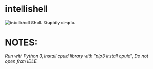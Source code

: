 # intellishell
![intellishell](https://raw.githubusercontent.com/rahmanlar/intellishell/master/IntelliShell.png)
Shell. Stupidly simple.

# NOTES:
*Run with Python 3*,
*Install cpuid library with "pip3 install cpuid"*,
*Do not open from IDLE.*
